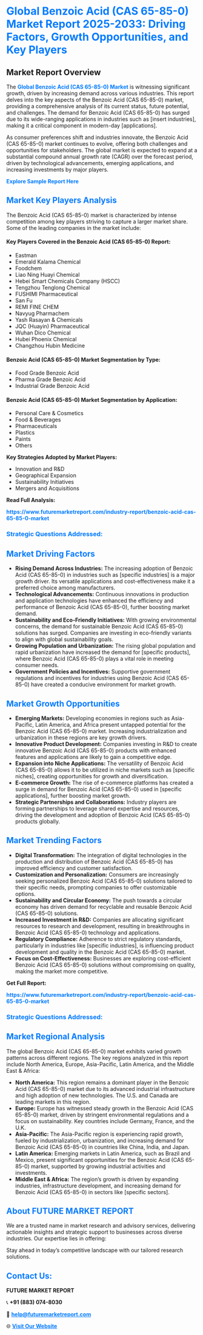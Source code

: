 <h1 style="color: #007BFF;">Global Benzoic Acid (CAS 65-85-0) Market Report 2025-2033: Driving Factors, Growth Opportunities, and Key Players</h1>

<section id="overview">
<h2>Market Report Overview</h2>
<p>The <a href="https://www.futuremarketreport.com/industry-report/benzoic-acid-cas-65-85-0-market" style="color: #007BFF; text-decoration: none;"><strong>Global Benzoic Acid (CAS 65-85-0) Market</strong></a> is witnessing significant growth, driven by increasing demand across various industries. This report delves into the key aspects of the Benzoic Acid (CAS 65-85-0) market, providing a comprehensive analysis of its current status, future potential, and challenges. The demand for Benzoic Acid (CAS 65-85-0) has surged due to its wide-ranging applications in industries such as [insert industries], making it a critical component in modern-day [applications].</p>
<p>As consumer preferences shift and industries innovate, the Benzoic Acid (CAS 65-85-0) market continues to evolve, offering both challenges and opportunities for stakeholders. The global market is expected to expand at a substantial compound annual growth rate (CAGR) over the forecast period, driven by technological advancements, emerging applications, and increasing investments by major players.</p>
</section>

<section id="overview">
<p><a href="https://www.futuremarketreport.com/request-sample/reportId=83752" style="color: #007BFF; text-decoration: none;"><strong>Explore Sample Report Here</strong></a></p>
</section>

<section id="key-players">
<h2 style="color: #007BFF;">Market Key Players Analysis</h2>
<p>The Benzoic Acid (CAS 65-85-0) market is characterized by intense competition among key players striving to capture a larger market share. Some of the leading companies in the market include:</p>
<h4>Key Players Covered in the Benzoic Acid (CAS 65-85-0) Report:</h4>
<ul><li>Eastman</li><li>Emerald Kalama Chemical</li><li>Foodchem</li><li>Liao Ning Huayi Chemical</li><li>Hebei Smart Chemicals Company (HSCC)</li><li>Tengzhou Tenglong Chemical</li><li>FUSHIMI Pharmaceutical</li><li>San Fu</li><li>REMI FINE CHEM</li><li>Navyug Pharmachem</li><li>Yash Rasayan &amp; Chemicals</li><li>JQC (Huayin) Pharmaceutical</li><li>Wuhan Dico Chemical</li><li>Hubei Phoenix Chemical</li><li>Changzhou Hubin Medicine</li></ul>
<h4>Benzoic Acid (CAS 65-85-0) Market Segmentation by Type:</h4>
<ul><li>Food Grade Benzoic Acid</li><li>Pharma Grade Benzoic Acid</li><li>Industrial Grade Benzoic Acid</li></ul>

<h4>Benzoic Acid (CAS 65-85-0) Market Segmentation by Application:</h4>
<ul><li>Personal Care &amp; Cosmetics</li><li>Food &amp; Beverages</li><li>Pharmaceuticals</li><li>Plastics</li><li>Paints</li><li>Others</li></ul>
<p><strong>Key Strategies Adopted by Market Players:</strong></p>
<ul>
<li>Innovation and R&D</li>
<li>Geographical Expansion</li>
<li>Sustainability Initiatives</li>
<li>Mergers and Acquisitions</li>
</ul>
</section>

<section>
<p><strong>Read Full Analysis: </strong></p><a href="https://www.futuremarketreport.com/industry-report/benzoic-acid-cas-65-85-0-market" style="color: #007BFF; text-decoration: none;"><strong>https://www.futuremarketreport.com/industry-report/benzoic-acid-cas-65-85-0-market</strong></a>
<h3 style="color: #007BFF;">Strategic Questions Addressed:</h3>
</section>

<section id="driving-factors">
<h2 style="color: #007BFF;">Market Driving Factors</h2>
<ul>
<li><strong>Rising Demand Across Industries:</strong> The increasing adoption of Benzoic Acid (CAS 65-85-0) in industries such as [specific industries] is a major growth driver. Its versatile applications and cost-effectiveness make it a preferred choice among manufacturers.</li>
<li><strong>Technological Advancements:</strong> Continuous innovations in production and application technologies have enhanced the efficiency and performance of Benzoic Acid (CAS 65-85-0), further boosting market demand.</li>
<li><strong>Sustainability and Eco-Friendly Initiatives:</strong> With growing environmental concerns, the demand for sustainable Benzoic Acid (CAS 65-85-0) solutions has surged. Companies are investing in eco-friendly variants to align with global sustainability goals.</li>
<li><strong>Growing Population and Urbanization:</strong> The rising global population and rapid urbanization have increased the demand for [specific products], where Benzoic Acid (CAS 65-85-0) plays a vital role in meeting consumer needs.</li>
<li><strong>Government Policies and Incentives:</strong> Supportive government regulations and incentives for industries using Benzoic Acid (CAS 65-85-0) have created a conducive environment for market growth.</li>
</ul>
</section>

<section id="growth-opportunities">
<h2 style="color: #007BFF;">Market Growth Opportunities</h2>
<ul>
<li><strong>Emerging Markets:</strong> Developing economies in regions such as Asia-Pacific, Latin America, and Africa present untapped potential for the Benzoic Acid (CAS 65-85-0) market. Increasing industrialization and urbanization in these regions are key growth drivers.</li>
<li><strong>Innovative Product Development:</strong> Companies investing in R&D to create innovative Benzoic Acid (CAS 65-85-0) products with enhanced features and applications are likely to gain a competitive edge.</li>
<li><strong>Expansion into Niche Applications:</strong> The versatility of Benzoic Acid (CAS 65-85-0) allows it to be utilized in niche markets such as [specific niches], creating opportunities for growth and diversification.</li>
<li><strong>E-commerce Growth:</strong> The rise of e-commerce platforms has created a surge in demand for Benzoic Acid (CAS 65-85-0) used in [specific applications], further boosting market growth.</li>
<li><strong>Strategic Partnerships and Collaborations:</strong> Industry players are forming partnerships to leverage shared expertise and resources, driving the development and adoption of Benzoic Acid (CAS 65-85-0) products globally.</li>
</ul>
</section>

<section id="trending-factors">
<h2 style="color: #007BFF;">Market Trending Factors</h2>
<ul>
<li><strong>Digital Transformation:</strong> The integration of digital technologies in the production and distribution of Benzoic Acid (CAS 65-85-0) has improved efficiency and customer satisfaction.</li>
<li><strong>Customization and Personalization:</strong> Consumers are increasingly seeking personalized Benzoic Acid (CAS 65-85-0) solutions tailored to their specific needs, prompting companies to offer customizable options.</li>
<li><strong>Sustainability and Circular Economy:</strong> The push towards a circular economy has driven demand for recyclable and reusable Benzoic Acid (CAS 65-85-0) solutions.</li>
<li><strong>Increased Investment in R&D:</strong> Companies are allocating significant resources to research and development, resulting in breakthroughs in Benzoic Acid (CAS 65-85-0) technology and applications.</li>
<li><strong>Regulatory Compliance:</strong> Adherence to strict regulatory standards, particularly in industries like [specific industries], is influencing product development and quality in the Benzoic Acid (CAS 65-85-0) market.</li>
<li><strong>Focus on Cost-Effectiveness:</strong> Businesses are exploring cost-efficient Benzoic Acid (CAS 65-85-0) solutions without compromising on quality, making the market more competitive.</li>
</ul>
</section>

<section>
<p><strong>Get Full Report: </strong></p><a href="https://www.futuremarketreport.com/industry-report/benzoic-acid-cas-65-85-0-market" style="color: #007BFF; text-decoration: none;"><strong>https://www.futuremarketreport.com/industry-report/benzoic-acid-cas-65-85-0-market</strong></a>
<h3 style="color: #007BFF;">Strategic Questions Addressed:</h3>
</section>


<section id="regional-analysis">
<h2 style="color: #007BFF;">Market Regional Analysis</h2>
<p>The global Benzoic Acid (CAS 65-85-0) market exhibits varied growth patterns across different regions. The key regions analyzed in this report include North America, Europe, Asia-Pacific, Latin America, and the Middle East & Africa:</p>
<ul>
<li><strong>North America:</strong> This region remains a dominant player in the Benzoic Acid (CAS 65-85-0) market due to its advanced industrial infrastructure and high adoption of new technologies. The U.S. and Canada are leading markets in this region.</li>
<li><strong>Europe:</strong> Europe has witnessed steady growth in the Benzoic Acid (CAS 65-85-0) market, driven by stringent environmental regulations and a focus on sustainability. Key countries include Germany, France, and the U.K.</li>
<li><strong>Asia-Pacific:</strong> The Asia-Pacific region is experiencing rapid growth, fueled by industrialization, urbanization, and increasing demand for Benzoic Acid (CAS 65-85-0) in countries like China, India, and Japan.</li>
<li><strong>Latin America:</strong> Emerging markets in Latin America, such as Brazil and Mexico, present significant opportunities for the Benzoic Acid (CAS 65-85-0) market, supported by growing industrial activities and investments.</li>
<li><strong>Middle East & Africa:</strong> The region’s growth is driven by expanding industries, infrastructure development, and increasing demand for Benzoic Acid (CAS 65-85-0) in sectors like [specific sectors].</li>
</ul>
</section>

<footer>
<h2 style="color: #007BFF;">About FUTURE MARKET REPORT</h2>
<p>We are a trusted name in market research and advisory services, delivering actionable insights and strategic support to businesses across diverse industries. Our expertise lies in offering:</p>

<p>Stay ahead in today’s competitive landscape with our tailored research solutions.</p>

<h2 style="color: #007BFF;">Contact Us:</h2>
<p><strong>FUTURE MARKET REPORT</strong></p>
<p>📞 <strong>+91 (883) 074-8030</strong></p>
<p>📧 <strong><a href="mailto:help@futuremarketreport.com" style="color: #007BFF;">help@futuremarketreport.com</a></strong></p>
<p>🌐 <strong><a href="https://www.futuremarketreport.com/" style="color: #007BFF;">Visit Our Website</a></strong></p>
</footer>